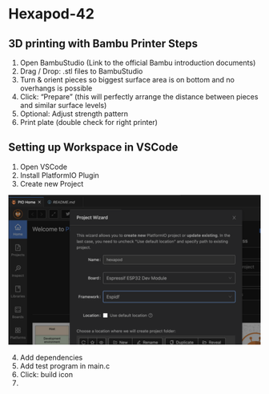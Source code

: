 # Hexapod-42

## 3D printing with Bambu Printer Steps

1. Open BambuStudio (Link to the official Bambu introduction documents)
2. Drag / Drop: .stl files to BambuStudio
3. Turn & orient pieces so biggest surface area is on bottom and no overhangs is possible
4. Click: “Prepare” (this will perfectly arrange the distance between pieces and similar surface levels)
5. Optional: Adjust strength pattern 
6. Print plate (double check for right printer)


## Setting up Workspace in VSCode

1. Open VSCode
2. Install PlatformIO Plugin 
3. Create new Project 

![portfolioio](img/platformio.png)

4. Add dependencies 
5. Add test program in main.c
6. Click: build icon 
7. 

